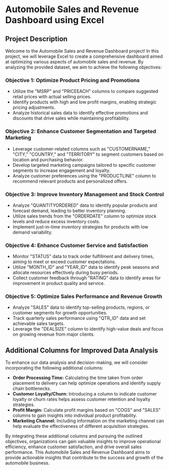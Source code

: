 # Automobile Sales and Revenue Dashboard using Excel

## Project Description

Welcome to the Automobile Sales and Revenue Dashboard project! In this project, we will leverage Excel to create a comprehensive dashboard aimed at optimizing various aspects of automobile sales and revenue. By analyzing the provided dataset, we aim to achieve the following objectives:

### Objective 1: Optimize Product Pricing and Promotions
- Utilize the "MSRP" and "PRICEEACH" columns to compare suggested retail prices with actual selling prices.
- Identify products with high and low profit margins, enabling strategic pricing adjustments.
- Analyze historical sales data to identify effective promotions and discounts that drive sales while maintaining profitability.

### Objective 2: Enhance Customer Segmentation and Targeted Marketing
- Leverage customer-related columns such as "CUSTOMERNAME," "CITY," "COUNTRY," and "TERRITORY" to segment customers based on location and purchasing behavior.
- Develop targeted marketing campaigns tailored to specific customer segments to increase engagement and loyalty.
- Analyze customer preferences using the "PRODUCTLINE" column to recommend relevant products and personalized offers.

### Objective 3: Improve Inventory Management and Stock Control
- Analyze "QUANTITYORDERED" data to identify popular products and forecast demand, leading to better inventory planning.
- Utilize sales trends from the "ORDERDATE" column to optimize stock levels and reduce excess inventory costs.
- Implement just-in-time inventory strategies for products with low demand variability.

### Objective 4: Enhance Customer Service and Satisfaction
- Monitor "STATUS" data to track order fulfillment and delivery times, aiming to meet or exceed customer expectations.
- Utilize "MONTH_ID" and "YEAR_ID" data to identify peak seasons and allocate resources effectively during busy periods.
- Collect customer feedback through "RATING" data to identify areas for improvement in product quality and service.

### Objective 5: Optimize Sales Performance and Revenue Growth
- Analyze "SALES" data to identify top-selling products, regions, or customer segments for growth opportunities.
- Track quarterly sales performance using "QTR_ID" data and set achievable sales targets.
- Leverage the "DEALSIZE" column to identify high-value deals and focus on growing revenue from major clients.

## Additional Columns for Improved Data Analysis
To enhance our data analysis and decision-making, we will consider incorporating the following additional columns:
- **Order Processing Time:** Calculating the time taken from order placement to delivery can help optimize operations and identify supply chain bottlenecks.
- **Customer Loyalty/Churn:** Introducing a column to indicate customer loyalty or churn rates helps assess customer retention and loyalty strategies.
- **Profit Margin:** Calculate profit margins based on "COGS" and "SALES" columns to gain insights into individual product profitability.
- **Marketing Channel:** Including information on the marketing channel can help evaluate the effectiveness of different acquisition strategies.

By integrating these additional columns and pursuing the outlined objectives, organizations can gain valuable insights to improve operational efficiency, enhance customer satisfaction, and drive overall sales performance. This Automobile Sales and Revenue Dashboard aims to provide actionable insights that contribute to the success and growth of the automobile business.
